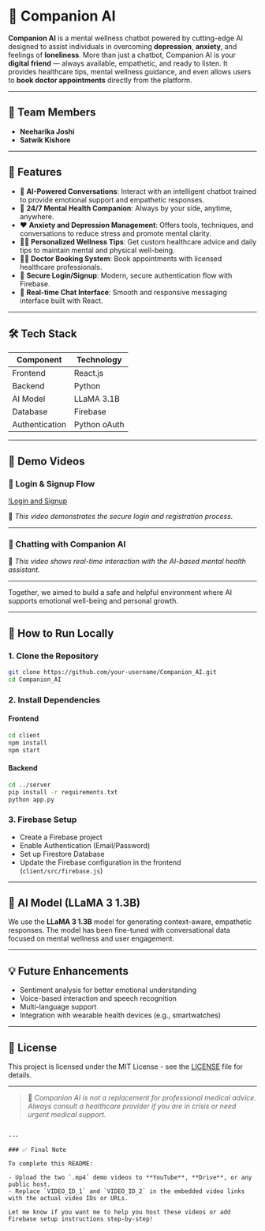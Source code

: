 # 🤖 Companion AI

**Companion AI** is a mental wellness chatbot powered by cutting-edge AI designed to assist individuals in overcoming **depression**, **anxiety**, and feelings of **loneliness**. More than just a chatbot, Companion AI is your **digital friend** — always available, empathetic, and ready to listen. It provides healthcare tips, mental wellness guidance, and even allows users to **book doctor appointments** directly from the platform.

---
## 👥 Team Members

- **Neeharika Joshi**  
- **Satwik Kishore**
---

## 🌟 Features

- 🧠 **AI-Powered Conversations**: Interact with an intelligent chatbot trained to provide emotional support and empathetic responses.
- 💬 **24/7 Mental Health Companion**: Always by your side, anytime, anywhere.
- ❤️ **Anxiety and Depression Management**: Offers tools, techniques, and conversations to reduce stress and promote mental clarity.
- 🧘‍♂️ **Personalized Wellness Tips**: Get custom healthcare advice and daily tips to maintain mental and physical well-being.
- 👩‍⚕️ **Doctor Booking System**: Book appointments with licensed healthcare professionals.
- 🔐 **Secure Login/Signup**: Modern, secure authentication flow with Firebase.
- 🧾 **Real-time Chat Interface**: Smooth and responsive messaging interface built with React.

---

## 🛠 Tech Stack

| Component       | Technology                |
|----------------|---------------------------|
| Frontend       | React.js                  |
| Backend        | Python                    |
| AI Model       | LLaMA 3.1B                |
| Database       | Firebase                  |
| Authentication | Python oAuth              |


---

## 🎥 Demo Videos

### 🔐 Login & Signup Flow

[!Login and Signup](https://github.com/user-attachments/assets/e833cf27-996c-4dfa-ab71-ff7d6c58ad29)

📍 *This video demonstrates the secure login and registration process.*

---

### 💬 Chatting with Companion AI


[](https://github.com/user-attachments/assets/631ef023-8050-49af-bdd8-ac5a84a08e89)



📍 *This video shows real-time interaction with the AI-based mental health assistant.*

---



Together, we aimed to build a safe and helpful environment where AI supports emotional well-being and personal growth.

---

## 🚀 How to Run Locally

### 1. Clone the Repository

```bash
git clone https://github.com/your-username/Companion_AI.git
cd Companion_AI
````

### 2. Install Dependencies

#### Frontend

```bash
cd client
npm install
npm start
```

#### Backend

```bash
cd ../server
pip install -r requirements.txt
python app.py
```

### 3. Firebase Setup

* Create a Firebase project
* Enable Authentication (Email/Password)
* Set up Firestore Database
* Update the Firebase configuration in the frontend (`client/src/firebase.js`)

---

## 🧠 AI Model (LLaMA 3 1.3B)

We use the **LLaMA 3 1.3B** model for generating context-aware, empathetic responses. The model has been fine-tuned with conversational data focused on mental wellness and user engagement.

---

## 💡 Future Enhancements

* Sentiment analysis for better emotional understanding
* Voice-based interaction and speech recognition
* Multi-language support
* Integration with wearable health devices (e.g., smartwatches)

---

## 📄 License

This project is licensed under the MIT License - see the [LICENSE](LICENSE) file for details.

---

> 🌈 *Companion AI is not a replacement for professional medical advice. Always consult a healthcare provider if you are in crisis or need urgent medical support.*

```

---

### ✅ Final Note

To complete this README:

- Upload the two `.mp4` demo videos to **YouTube**, **Drive**, or any public host.
- Replace `VIDEO_ID_1` and `VIDEO_ID_2` in the embedded video links with the actual video IDs or URLs.

Let me know if you want me to help you host these videos or add Firebase setup instructions step-by-step!
```
